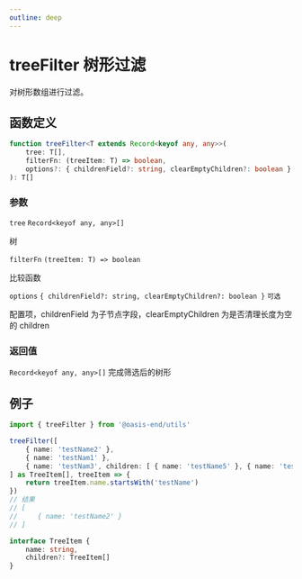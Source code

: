 ```yaml
---
outline: deep
---
```


# treeFilter 树形过滤

对树形数组进行过滤。

## 函数定义

```typescript
function treeFilter<T extends Record<keyof any, any>>(
    tree: T[],
    filterFn: (treeItem: T) => boolean,
    options?: { childrenField?: string, clearEmptyChildren?: boolean }
): T[]
```

### 参数

`tree` `Record<keyof any, any>[]`

树

`filterFn` `(treeItem: T) => boolean`

比较函数

`options` `{ childrenField?: string, clearEmptyChildren?: boolean }` `可选`

配置项，childrenField 为子节点字段，clearEmptyChildren 为是否清理长度为空的 children

### 返回值

`Record<keyof any, any>[]` 完成筛选后的树形

## 例子

```ts
import { treeFilter } from '@oasis-end/utils'

treeFilter([
    { name: 'testName2' },
    { name: 'testNam1' },
    { name: 'testNam3', children: [ { name: 'testName5' }, { name: 'testName4' } ] }
] as TreeItem[], treeItem => {
    return treeItem.name.startsWith('testName')
})
// 结果
// [
//     { name: 'testName2' }
// ]

interface TreeItem {
    name: string,
    children?: TreeItem[]
}
```

